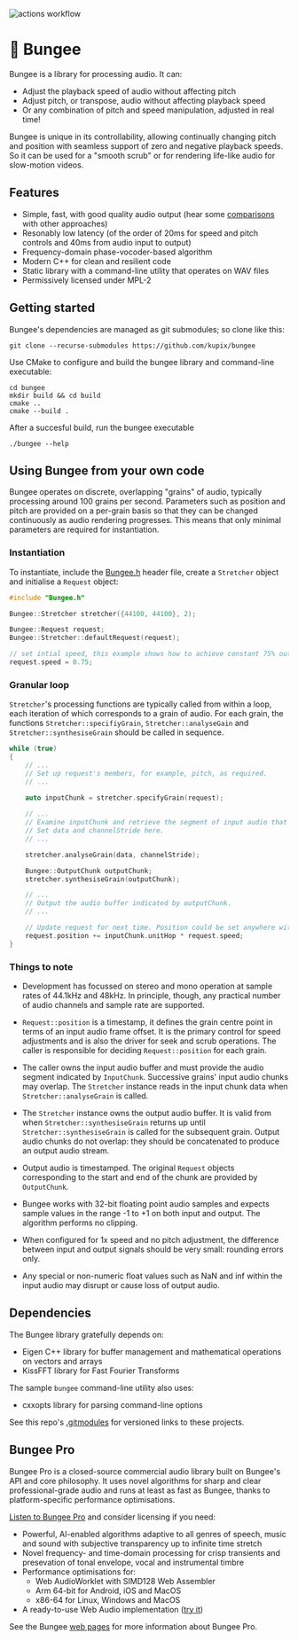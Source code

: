 
![actions workflow](https://github.com/kupix/bungee/actions/workflows/push.yml/badge.svg)

# 🎵 Bungee 

Bungee is a library for processing audio. It can:
* Adjust the playback speed of audio without affecting pitch
* Adjust pitch, or transpose, audio without affecting playback speed
* Or any combination of pitch and speed manipulation, adjusted in real time!

Bungee is unique in its controllability, allowing continually changing pitch and position with seamless support of zero and negative playback speeds. So it can be used for a "smooth scrub" or for rendering life-like audio for slow-motion videos.

## Features

* Simple, fast, with good quality audio output (hear some [comparisons](https://bungee-audio.pages.dev/compare.html) with other approaches)
* Resonably low latency (of the order of 20ms for speed and pitch controls and 40ms from audio input to output)
* Frequency-domain phase-vocoder-based algorithm
* Modern C++ for clean and resilient code
* Static library with a command-line utility that operates on WAV files
* Permissively licensed under MPL-2

## Getting started

Bungee's dependencies are managed as git submodules; so clone like this:
```
git clone --recurse-submodules https://github.com/kupix/bungee
```

Use CMake to configure and build the bungee library and command-line executable:
```
cd bungee
mkdir build && cd build
cmake ..
cmake --build .
```

After a succesful build, run the bungee executable
```
./bungee --help
```

## Using Bungee from your own code

Bungee operates on discrete, overlapping "grains" of audio, typically processing around 100 grains per second. Parameters such as position and pitch are provided on a per-grain basis so that they can be changed continuously as audio rendering progresses. This means that only minimal parameters are required for  instantiation.

### Instantiation

To instantiate, include the [Bungee.h](./bungee/Bungee.h) header file, create a `Stretcher` object and initialise a `Request` object:

``` C++
#include "Bungee.h"

Bungee::Stretcher stretcher({44100, 44100}, 2);

Bungee::Request request;
Bungee::Stretcher::defaultRequest(request);

// set intial speed, this example shows how to achieve constant 75% output speed
request.speed = 0.75;
```

### Granular loop

`Stretcher`'s processing functions are typically called from within a loop, each iteration of which corresponds to a grain of audio. For each grain, the functions `Stretcher::specifiyGrain`, `Stretcher::analyseGain` and `Stretcher::synthesiseGrain` should be called in sequence.
```C++
while (true)
{
    // ...
    // Set up request's members, for example, pitch, as required.
    // ...
 
    auto inputChunk = stretcher.specifyGrain(request);

    // ...
    // Examine inputChunk and retrieve the segment of input audio that the stretcher requires.
    // Set data and channelStride here.
    // ...

    stretcher.analyseGrain(data, channelStride);

    Bungee::OutputChunk outputChunk;
    stretcher.synthesiseGrain(outputChunk);

    // ...
    // Output the audio buffer indicated by outputChunk.
    // ...

    // Update request for next time. Position could be set anywhere within the input audio.
    request.position += inputChunk.unitHop * request.speed;
}
```

### Things to note

* Development has focussed on stereo and mono operation at sample rates of 44.1kHz and 48kHz. In principle, though, any practical number of audio channels and sample rate are supported.

* `Request::position` is a timestamp, it defines the grain centre point in terms of an input audio frame offset. It is the primary control for speed adjustments and is also the driver for seek and scrub operations. The caller is responsible for deciding  `Request::position` for each grain. 

* The caller owns the input audio buffer and must provide the audio segment indicated by `InputChunk`. Successive grains' input audio chunks may overlap. The `Stretcher` instance reads in the input chunk data when `Stretcher::analyseGrain` is called.

* The `Stretcher` instance owns the output audio buffer. It is valid from when `Stretcher::synthesiseGrain` returns up until `Stretcher::synthesiseGrain` is called for the subsequent grain. Output audio chunks do not overlap: they should be concatenated to produce an output audio stream.

* Output audio is timestamped. The original `Request` objects corresponding to the start and end of the chunk are provided by `OutputChunk`.

* Bungee works with 32-bit floating point audio samples and expects sample values in the range -1 to +1 on both input and output. The algorithm performs no clipping.

* When configured for 1x speed and no pitch adjustment, the difference between input and output signals should be very small: rounding errors only.

* Any special or non-numeric float values such as NaN and inf within the input audio may disrupt or cause loss of output audio.

## Dependencies

The Bungee library gratefully depends on:
* Eigen C++ library for buffer management and mathematical operations on vectors and arrays 
* KissFFT library for Fast Fourier Transforms

The sample `bungee` command-line utility also uses:
* cxxopts library for parsing command-line options

See this repo's [.gitmodules](.gitmodules) for versioned links to these projects.

## Bungee Pro

Bungee Pro is a closed-source commercial audio library built on Bungee's API and core philosophy. It uses novel algorithms for sharp and clear professional-grade audio and runs at least as fast as Bungee, thanks to platform-specific performance optimisations.

[Listen to Bungee Pro](https://bungee-audio.pages.dev/compare.html) and consider licensing if you need:
* Powerful, AI-enabled algorithms adaptive to all genres of speech, music and sound with subjective transparency up to infinite time stretch
* Novel frequency- and time-domain processing for crisp transients and presevation of tonal envelope, vocal and instrumental timbre
* Performance optimisations for:
    * Web AudioWorklet with SIMD128 Web Assembler
    * Arm 64-bit for Android, iOS and MacOS
    * x86-64 for Linux, Windows and MacOS
* A ready-to-use Web Audio implementation ([try it](https://bungee-audio.pages.dev/BungeeWeb.html))

See the Bungee [web pages](https://bungee-audio.pages.dev/) for more information about Bungee Pro.
